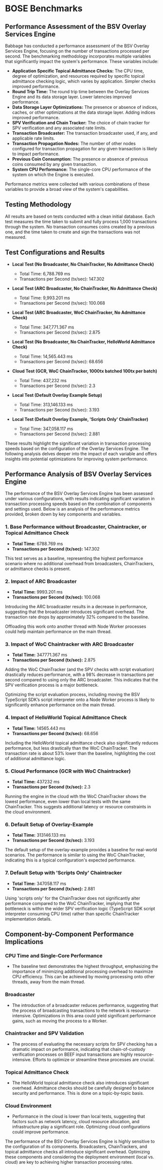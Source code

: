 # BOSE Benchmarks

## Performance Assessment of the BSV Overlay Services Engine

Babbage has conducted a performance assessment of the BSV Overlay Services Engine, focusing on the number of transactions processed per second. The benchmarking methodology incorporates multiple variables that significantly impact the system's performance. These variables include:

- **Application Specific Topical Admittance Checks:** The CPU time, degree of optimization, and resources required by specific topical admittance checking logic, which varies by application. Simpler checks improved performance.
- **Round Trip Time:** The round trip time between the Overlay Services Engine and its data storage layer. Lower latencies improved performance.
- **Data Storage Layer Optimizations:** The presence or absence of indices, caches, or other optimizations at the data storage layer. Adding indices improved performance.
- **SPV Verification and Chain Tracker:** The choice of chain tracker for SPV verification and any associated rate limits.
- **Transaction Broadcaster:** The transaction broadcaster used, if any, and applicable rate limits.
- **Transaction Propagation Nodes:** The number of other nodes configured for transaction propagation for any given transaction is likely to impact performance.
- **Previous Coin Consumption:** The presence or absence of previous coins consumed by any given transaction.
- **System CPU Performance:** The single-core CPU performance of the system on which the Engine is executed.

Performance metrics were collected with various combinations of these variables to provide a broad view of the system's capabilities.

## Testing Methodology

All results are based on tests conducted with a clean initial database. Each test measures the time taken to submit and fully process 1,000 transactions through the system. No transaction consumes coins created by a previous one, and the time taken to create and sign the transactions was not measured.

## Test Configurations and Results

- **Local Test (No Broadcaster, No ChainTracker, No Admittance Check)**
  - Total Time: 6,788.769 ms
  - Transactions per Second (tx/sec): 147.302

- **Local Test (ARC Broadcaster, No ChainTracker, No Admittance Check)**
  - Total Time: 9,993.201 ms
  - Transactions per Second (tx/sec): 100.068

- **Local Test (ARC Broadcaster, WoC ChainTracker, No Admittance Check)**
  - Total Time: 347,771.367 ms
  - Transactions per Second (tx/sec): 2.875

- **Local Test (No Broadcaster, No ChainTracker, HelloWorld Admittance Check)**
  - Total Time: 14,565.443 ms
  - Transactions per Second (tx/sec): 68.656

- **Cloud Test (GCR, WoC ChainTracker, 1000tx batched 100tx per batch)**
  - Total Time: 437,232 ms
  - Transactions per Second (tx/sec): 2.3

- **Local Test (Default Overlay Example Setup)**
  - Total Time: 313,146.133 ms
  - Transactions per Second (tx/sec): 3.193

- **Local Test (Default Overlay Example, 'Scripts Only' ChainTracker)**
  - Total Time: 347,058.117 ms
  - Transactions per Second (tx/sec): 2.881

These results highlight the significant variation in transaction processing speeds based on the configuration of the Overlay Services Engine. The following analysis delves deeper into the impact of each variable and offers insights into potential optimizations for improving system performance.


## Performance Analysis of BSV Overlay Services Engine

The performance of the BSV Overlay Services Engine has been assessed under various configurations, with results indicating significant variation in transaction processing speeds based on the combination of components and settings used. Below is an analysis of the performance metrics provided, broken down by key components and variables.

### 1. Base Performance without Broadcaster, Chaintracker, or Topical Admittance Check

- **Total Time:** 6788.769 ms
- **Transactions per Second (tx/sec):** 147.302

This test serves as a baseline, representing the highest performance scenario where no additional overhead from broadcasters, ChainTrackers, or admittance checks is present.

### 2. Impact of ARC Broadcaster

- **Total Time:** 9993.201 ms
- **Transactions per Second (tx/sec):** 100.068

Introducing the ARC broadcaster results in a decrease in performance, suggesting that the broadcaster introduces significant overhead. The transaction rate drops by approximately 32% compared to the baseline.

Offloading this work onto another thread with Node Worker processes could help maintain performance on the main thread.

### 3. Impact of WoC Chaintracker with ARC Broadcaster

- **Total Time:** 347771.367 ms
- **Transactions per Second (tx/sec):** 2.875

Adding the WoC ChainTracker (and the SPV checks with script evaluation) drastically reduces performance, with a 98% decrease in transactions per second compared to using only the ARC broadcaster. This indicates that the SPV verification process is a major bottleneck.

Optimizing the script evaluation process, including moving the BSV TypeScript SDK’s script interpreter onto a Node Worker process is likely to significantly enhance performance on the main thread.

### 4. Impact of HelloWorld Topical Admittance Check

- **Total Time:** 14565.443 ms
- **Transactions per Second (tx/sec):** 68.656

Including the HelloWorld topical admittance check also significantly reduces performance, but less drastically than the WoC ChainTracker. The transaction rate is about 53% lower than the baseline, highlighting the cost of additional admittance logic.

### 5. Cloud Performance (GCR with WoC Chaintracker)

- **Total Time:** 437232 ms
- **Transactions per Second (tx/sec):** 2.3

Running the engine in the cloud with the WoC ChainTracker shows the lowest performance, even lower than local tests with the same ChainTracker. This suggests additional latency or resource constraints in the cloud environment.

### 6. Default Setup of Overlay-Example

- **Total Time:** 313146.133 ms
- **Transactions per Second (tx/sec):** 3.193

The default setup of the overlay-example provides a baseline for real-world scenarios. The performance is similar to using the WoC ChainTracker, indicating this is a typical configuration's expected performance.

### 7. Default Setup with 'Scripts Only' Chaintracker

- **Total Time:** 347058.117 ms
- **Transactions per Second (tx/sec):** 2.881

Using 'scripts only' for the ChainTracker does not significantly alter performance compared to the WoC ChainTracker, implying that the bottleneck is within the wider SPV verification logic (TypeScript SDK script interpreter consuming CPU time) rather than specific ChainTracker implementation details.

## Component-by-Component Performance Implications

### CPU Time and Single-Core Performance

- The baseline test demonstrates the highest throughput, emphasizing the importance of minimizing additional processing overhead to maximize CPU efficiency. This can be achieved by moving processing onto other threads, away from the main thread.

### Broadcaster

- The introduction of a broadcaster reduces performance, suggesting that the process of broadcasting transactions to the network is resource-intensive. Optimizations in this area could yield significant performance gains, such as moving the process to a Worker.

### Chaintracker and SPV Validation

- The process of evaluating the necessary scripts for SPV checking has a dramatic impact on performance, indicating that chain-of-custody verification processes on BEEF input transactions are highly resource-intensive. Efforts to optimize or streamline these processes are crucial.

### Topical Admittance Check

- The HelloWorld topical admittance check also introduces significant overhead. Admittance checks should be carefully designed to balance security and performance. This is done on a topic-by-topic basis.

### Cloud Environment

- Performance in the cloud is lower than local tests, suggesting that factors such as network latency, cloud resource allocation, and infrastructure play a significant role. Optimizing cloud configurations could improve performance.

The performance of the BSV Overlay Services Engine is highly sensitive to the configuration of its components. Broadcasters, ChainTrackers, and topical admittance checks all introduce significant overhead. Optimizing these components and considering the deployment environment (local vs. cloud) are key to achieving higher transaction processing rates.